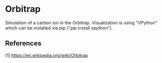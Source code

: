 # Orbitrap

Simulation of a carbon ion in the Orbitrap. Visualization is using "VPython" which can be installed via pip ("pip install vpython").

## References

[1] https://en.wikipedia.org/wiki/Orbitrap
